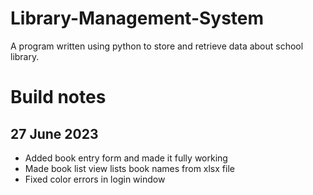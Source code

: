 # Library-Management-System
A program written using python to store and retrieve data about school library.

# Build notes
## 27 June 2023
* Added book entry form and made it fully working
* Made book list view lists book names from xlsx file
* Fixed color errors in login window